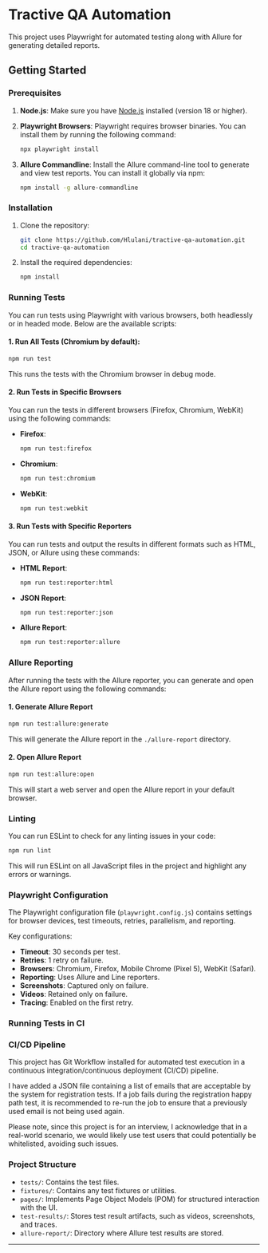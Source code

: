 
# Tractive QA Automation

This project uses Playwright for automated testing along with Allure for generating detailed reports.

## Getting Started

### Prerequisites

1. **Node.js**: Make sure you have [Node.js](https://nodejs.org/) installed (version 18 or higher).
2. **Playwright Browsers**: Playwright requires browser binaries. You can install them by running the following command:

   ```bash
   npx playwright install
   ```

3. **Allure Commandline**: Install the Allure command-line tool to generate and view test reports. You can install it globally via npm:

   ```bash
   npm install -g allure-commandline
   ```

### Installation

1. Clone the repository:

   ```bash
   git clone https://github.com/Hlulani/tractive-qa-automation.git
   cd tractive-qa-automation
   ```

2. Install the required dependencies:

   ```bash
   npm install
   ```


### Running Tests

You can run tests using Playwright with various browsers, both headlessly or in headed mode. Below are the available scripts:

#### 1. Run All Tests (Chromium by default):

```bash
npm run test
```

This runs the tests with the Chromium browser in debug mode.

#### 2. Run Tests in Specific Browsers

You can run the tests in different browsers (Firefox, Chromium, WebKit) using the following commands:

- **Firefox**:
  
  ```bash
  npm run test:firefox
  ```

- **Chromium**:
  
  ```bash
  npm run test:chromium
  ```

- **WebKit**:
  
  ```bash
  npm run test:webkit
  ```

#### 3. Run Tests with Specific Reporters

You can run tests and output the results in different formats such as HTML, JSON, or Allure using these commands:

- **HTML Report**:

  ```bash
  npm run test:reporter:html
  ```

- **JSON Report**:

  ```bash
  npm run test:reporter:json
  ```

- **Allure Report**:

  ```bash
  npm run test:reporter:allure
  ```

### Allure Reporting

After running the tests with the Allure reporter, you can generate and open the Allure report using the following commands:

#### 1. Generate Allure Report

```bash
npm run test:allure:generate
```

This will generate the Allure report in the `./allure-report` directory.

#### 2. Open Allure Report

```bash
npm run test:allure:open
```

This will start a web server and open the Allure report in your default browser.

### Linting

You can run ESLint to check for any linting issues in your code:

```bash
npm run lint
```

This will run ESLint on all JavaScript files in the project and highlight any errors or warnings.

### Playwright Configuration

The Playwright configuration file (`playwright.config.js`) contains settings for browser devices, test timeouts, retries, parallelism, and reporting.

Key configurations:

- **Timeout**: 30 seconds per test.
- **Retries**: 1 retry on failure.
- **Browsers**: Chromium, Firefox, Mobile Chrome (Pixel 5), WebKit (Safari).
- **Reporting**: Uses Allure and Line reporters.
- **Screenshots**: Captured only on failure.
- **Videos**: Retained only on failure.
- **Tracing**: Enabled on the first retry.

### Running Tests in CI

### CI/CD Pipeline

This project has Git Workflow installed for automated test execution in a continuous integration/continuous deployment (CI/CD) pipeline.

I have added a JSON file containing a list of emails that are acceptable by the system for registration tests. If a job fails during the registration happy path test, it is recommended to re-run the job to ensure that a previously used email is not being used again.

Please note, since this project is for an interview, I acknowledge that in a real-world scenario, we would likely use test users that could potentially be whitelisted, avoiding such issues.


### Project Structure

- `tests/`: Contains the test files.
- `fixtures/`: Contains any test fixtures or utilities.
- `pages/`: Implements Page Object Models (POM) for structured interaction with the UI.
- `test-results/`: Stores test result artifacts, such as videos, screenshots, and traces.
- `allure-report/`: Directory where Allure test results are stored.

---
